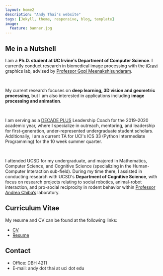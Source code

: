 ```yaml
---
layout: home2
description: "Andy Thai's website"
tags: [Jekyll, theme, responsive, blog, template]
image:
  feature: banner.jpg
---
```

<h2 id="me-in-a-nutshell">Me in a Nutshell</h2>

<p>
I am a <strong>Ph.D. student at UC Irvine's Department of Computer Science</strong>. I currently conduct research in biomedical image processing with the <a href="http://graphics.ics.uci.edu" target="_blank">iGravi</a> graphics lab, advised by <a href="https://www.ics.uci.edu/~gopi/" target="_blank">Professor Gopi Meenakshisundaram</a>.
</p>

<br>

<p>
  My current research focuses on <b>deep learning, 3D vision and geometric processing</b>, but I am also interested in applications including <b>image processing and animation</b>.
</p>

<br>

<p>
I am serving as a <a href="https://grad.uci.edu/about-us/diversity/decade/decade-plus.php" target="_blank">DECADE PLUS</a> Leadership Coach for the 2019-2020 academic year, where I specialize in outreach, mentoring, and leadership for first-generation, under-represented undergraduate student scholars. Additionally, I am a current TA for UCI's ICS 33 (Python Intermediate Programming) for the 10 week summer quarter.  
</p>

<br>

<p>
I attended UCSD for my undergraduate, and majored in Mathematics, Computer Science, and Cognitive Science (specializing in the Human-Computer Interaction sub-field). During my time there, I assisted in conducting research with UCSD's <b>Department of Cognitive Science</b>, with focus on research projects relating to social robotics, animal-robot interaction, and pro-social reciprocity in rodent behavior within <a href="https://medschool.ucsd.edu/education/neurograd/faculty/Pages/andrea-chiba.aspx" target="_blank">Professor Andrea Chiba&rsquo;s</a> laboratory.
</p>

<h2 id="curriculum-vitae">Curriculum Vitae</h2>

<p>
My resume and CV can be found at the following links:
</p>

<ul>
<li><a href="files/cv.pdf" target="_blank">CV</a><br /></li>
<li><a href="files/resume.pdf" target="_blank">Resume</a><br /></li>
</ul>

<h2 id="contact-me">Contact</h2>

<ul>
<li>Office: DBH 4211</li>
<li>E-mail: andy dot thai at uci dot edu</li>
</ul>
